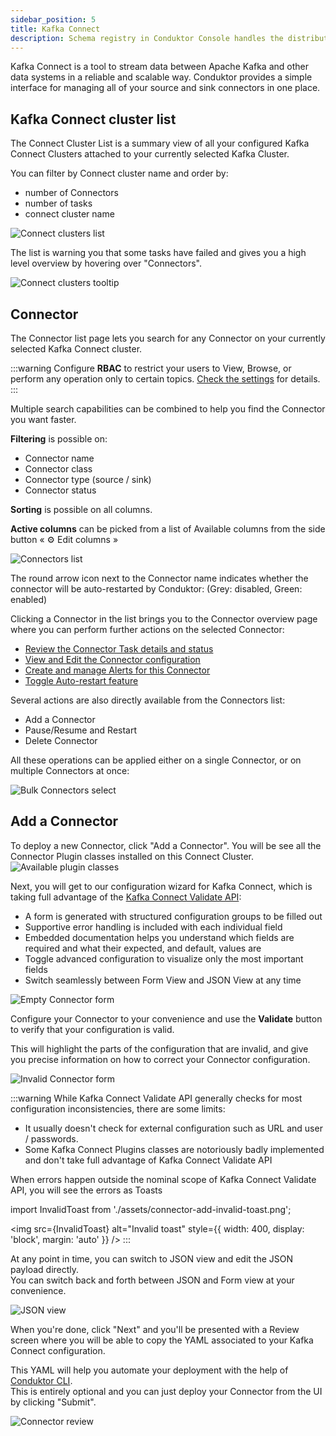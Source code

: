 ```yaml
---
sidebar_position: 5
title: Kafka Connect
description: Schema registry in Conduktor Console handles the distribution and synchronization of schemas to the producer and consumer for Kafka.
---
```


Kafka Connect is a tool to stream data between Apache Kafka and other data systems in a reliable and scalable way. Conduktor provides a simple interface for managing all of your source and sink connectors in one place.

## Kafka Connect cluster list

The Connect Cluster List is a summary view of all your configured Kafka Connect Clusters attached to your currently selected Kafka Cluster.

You can filter by Connect cluster name and order by:

- number of Connectors
- number of tasks
- connect cluster name

![Connect clusters list](assets/connect-cluster-list.png)

The list is warning you that some tasks have failed and gives you a high level overview by hovering over "Connectors".

![Connect clusters tooltip](assets/connect-cluster-tooltip.png)

## Connector

The Connector list page lets you search for any Connector on your currently selected Kafka Connect cluster.

:::warning
Configure **RBAC** to restrict your users to View, Browse, or perform any operation only to certain topics. [Check the settings](https://docs.conduktor.io/platform/admin/rbac/) for details.
:::

Multiple search capabilities can be combined to help you find the Connector you want faster.

**Filtering** is possible on:

- Connector name
- Connector class
- Connector type (source / sink)
- Connector status

**Sorting** is possible on all columns.

**Active columns** can be picked from a list of Available columns from the side button « ⚙️ Edit columns »

![Connectors list](assets/connector-list.png)

The round arrow icon next to the Connector name indicates whether the connector will be auto-restarted by Conduktor: (Grey: disabled, Green: enabled)

Clicking a Connector in the list brings you to the Connector overview page where you can perform further actions on the selected Connector:

- [Review the Connector Task details and status](/platform/navigation/console/kafka-connect/connector-overview)
- [View and Edit the Connector configuration](/platform/navigation/console/kafka-connect/connector-config)
- [Create and manage Alerts for this Connector](/platform/navigation/console/kafka-connect/connector-alerts)
- [Toggle Auto-restart feature](/platform/navigation/console/kafka-connect/connector-autorestart)

Several actions are also directly available from the Connectors list:

- Add a Connector
- Pause/Resume and Restart
- Delete Connector

All these operations can be applied either on a single Connector, or on multiple Connectors at once:

![Bulk Connectors select](assets/connector-list-multi-select.png)

## Add a Connector

To deploy a new Connector, click "Add a Connector". You will be see all the Connector Plugin classes installed on this Connect Cluster.
![Available plugin classes](assets/connector-add-classes.png)

Next, you will get to our configuration wizard for Kafka Connect, which is taking full advantage of the [Kafka Connect Validate API](https://docs.confluent.io/platform/current/connect/references/restapi.html#put--connector-plugins-(string-name)-config-validate):

- A form is generated with structured configuration groups to be filled out
- Supportive error handling is included with each individual field
- Embedded documentation helps you understand which fields are required and what their expected, and default, values are
- Toggle advanced configuration to visualize only the most important fields
- Switch seamlessly between Form View and JSON View at any time

![Empty Connector form](assets/connector-add-form-initial.png)

Configure your Connector to your convenience and use the **Validate** button to verify that your configuration is valid.

This will highlight the parts of the configuration that are invalid, and give you precise information on how to correct your Connector configuration.

![Invalid Connector form](assets/connector-add-form-invalid.png)

:::warning
While Kafka Connect Validate API generally checks for most configuration inconsistencies, there are some limits:

- It usually doesn't check for external configuration such as URL and user / passwords.
- Some Kafka Connect Plugins classes are notoriously badly implemented and don't take full advantage of Kafka Connect Validate API

When errors happen outside the nominal scope of Kafka Connect Validate API, you will see the errors as Toasts

import InvalidToast from './assets/connector-add-invalid-toast.png';

<img src={InvalidToast} alt="Invalid toast" style={{ width: 400, display: 'block', margin: 'auto' }} />
:::

At any point in time, you can switch to JSON view and edit the JSON payload directly.  
You can switch back and forth between JSON and Form view at your convenience.

![JSON view](assets/connector-add-json.png)

When you're done, click "Next" and you'll be presented with a Review screen where you will be able to copy the YAML associated to your Kafka Connect configuration.

This YAML will help you automate your deployment with the help of [Conduktor CLI](/platform/reference/cli-reference/).  
This is entirely optional and you can just deploy your Connector from the UI by clicking "Submit".

![Connector review](assets/connector-add-review.png)
